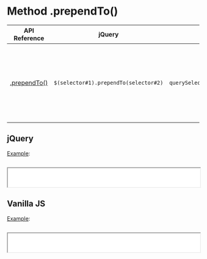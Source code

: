 # Method .prependTo()

| API Reference | jQuery | JS | Description |
|:--:|:--:|:--:|:--:|
| [.prependTo()](https://api.jquery.com/prependTo/) | `$(selector#1).prependTo(selector#2)` | `querySelector(selector#2).prepend(querySelector(selector#1))` | **_Insert_** every element in the set of matched elements **_to the beginning of the target_**. |

## jQuery

[Example](jquery.html):

```js:src/jquery.js
```

<iframe width="100%" height="50" src="jquery.html"></iframe>

## Vanilla JS

[Example](vanilla.html):

```js:src/vanilla.js
```

<iframe width="100%" height="50" src="vanilla.html"></iframe>
